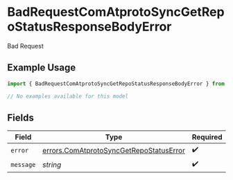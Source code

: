 # BadRequestComAtprotoSyncGetRepoStatusResponseBodyError

Bad Request

## Example Usage

```typescript
import { BadRequestComAtprotoSyncGetRepoStatusResponseBodyError } from "@speakeasy-sdks/bluesky/models/errors";

// No examples available for this model
```

## Fields

| Field                                                                                              | Type                                                                                               | Required                                                                                           | Description                                                                                        |
| -------------------------------------------------------------------------------------------------- | -------------------------------------------------------------------------------------------------- | -------------------------------------------------------------------------------------------------- | -------------------------------------------------------------------------------------------------- |
| `error`                                                                                            | [errors.ComAtprotoSyncGetRepoStatusError](../../models/errors/comatprotosyncgetrepostatuserror.md) | :heavy_check_mark:                                                                                 | N/A                                                                                                |
| `message`                                                                                          | *string*                                                                                           | :heavy_check_mark:                                                                                 | N/A                                                                                                |